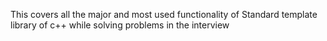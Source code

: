 This covers all the major and most used functionality of Standard template library of c++ while solving problems in the interview
